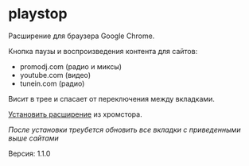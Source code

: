 playstop
============

Расширение для браузера Google Chrome. 

Кнопка паузы и воспроизведения контента для сайтов:
- promodj.com (радио и миксы)
- youtube.com (видео)
- tunein.com (радио)

Висит в трее и спасает от переключения между вкладками.

[Установить расширение](https://chrome.google.com/webstore/detail/pdj-playstop/nphcoecmaigjlaadabjihhoaiaopcadk) из
хромстора.

*После установки треубется обновить все вкладки с приведенными выше сайтами*

Версия: 1.1.0

